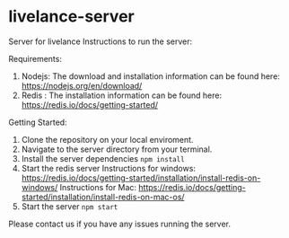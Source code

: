 # livelance-server
Server for livelance
Instructions to run the server:

Requirements:
1. Nodejs: The download and installation information can be found here: https://nodejs.org/en/download/
2. Redis : The installation information can be found here: https://redis.io/docs/getting-started/

Getting Started:
1. Clone the repository on your local enviroment. 
2. Navigate to the server directory from your terminal. 
3. Install the server dependencies 
``` npm install ```
4. Start the redis server
    Instructions for windows: https://redis.io/docs/getting-started/installation/install-redis-on-windows/
    Instructions for Mac: https://redis.io/docs/getting-started/installation/install-redis-on-mac-os/
6. Start the server
   ```npm start ```
   
Please contact us if you have any issues running the server. 
